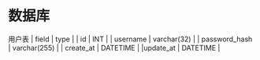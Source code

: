 # 数据库

用户表
| field | type |
| id    | INT |
| username | varchar(32) | 
| password_hash | varchar(255) |
| create_at |  DATETIME  |
|update_at | DATETIME  |